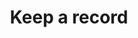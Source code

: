 ---
title: Keep a record
permalink: /patterns/complex-form/keep-a-record/
layout: styleguide
category: Patterns
lead: Allow users to print or save a record of all the information they've submitted, so they can reference their answers and feel confident in their interaction.
---